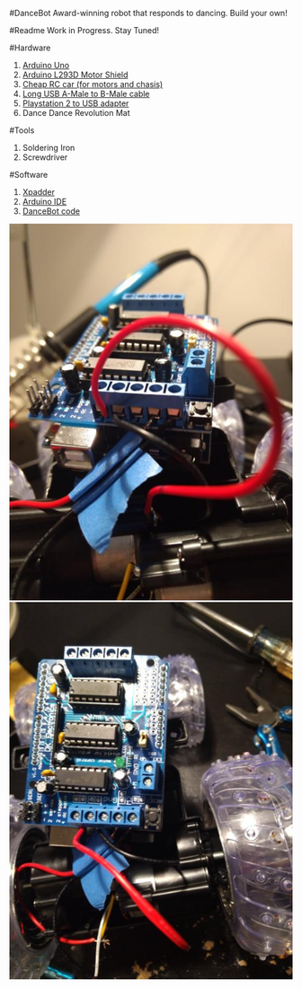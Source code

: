 #DanceBot
Award-winning robot that responds to dancing. Build your own!

#Readme
Work in Progress. Stay Tuned!

#Hardware
1. [Arduino Uno](https://www.banggood.com/UNO-R3-ATmega328P-Development-Board-For-Arduino-No-Cable-p-964163.html)
1. [Arduino L293D Motor Shield](https://www.banggood.com/Motor-Drive-Shield-L293D-for-Arduino-Duemilanove-Mega-UNO-p-72855.html)
1. [Cheap RC car (for motors and chasis)](https://www.amazon.com/Thunder-Tumbler-Radio-Control-Degree/dp/B00NT73FG2)
1. [Long USB A-Male to B-Male cable](https://www.amazon.com/gp/product/B00BCWALHM/ref=ppx_yo_dt_b_asin_title_o03_s00?ie=UTF8&psc=1)
1. [Playstation 2 to USB adapter](https://www.amazon.com/gp/product/B01LZMNISK/ref=ppx_yo_dt_b_search_asin_title?ie=UTF8&psc=1)
1. Dance Dance Revolution Mat

#Tools
1. Soldering Iron
1. Screwdriver

#Software
1. [Xpadder](https://xpadder.com/forum4/)
1. [Arduino IDE](https://www.arduino.cc/)
1. [DanceBot code](https://github.com/Joltron/DanceBot/blob/master/combined.ino)

![Close-Up](/JPEG_20190410_200742.jpg)
![Mid-Range](/JPEG_20190410_200335.jpg)
